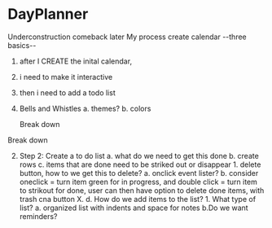 # DayPlanner
Underconstruction comeback later
My process
create calendar
--three basics--
1. after I CREATE the inital calendar,
2. i need to make it interactive
3. then i need to add a todo list
4. Bells and Whistles
    a. themes? 
    b. colors
    
    Break down
<!-- 1. Step 1: creating a basic calendar frame. 
    1. Create the rows and columns
        a. What do we need in these rows and columns 
            1. Columns should have the days of the weeks
            2. each cell should be a number from 1-30/31 depending on the month in question. 
            3. The Top Column should display the current month.  -->
Break down
<!-- to dolist -->
2. Step 2: Create a to do list
    a. what do we need to get this done
    b. create rows
    c. items that are done need to be striked out or disappear
        1. delete button, how to we get this to delete?
           a. onclick event lister?
           b. consider oneclick = turn item green for in progress, and double click = turn item to strikout for done, user can then have option to delete done items, with trash cna button X.
    d. How do we add items to the list?
        1. What type of list? 
            a. organized list with indents and space for notes
            b.Do we want reminders?   
